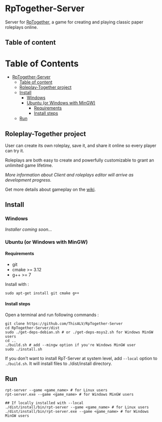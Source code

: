 # RpTogether-Server

Server for [RpTogether](#roleplay-together-project), a game for creating and playing classic paper roleplays online.

## Table of content

Table of Contents
=================

* [RpTogether-Server](#rptogether-server)
  * [Table of content](#table-of-content)
  * [Roleplay-Together project](#roleplay-together-project)
  * [Install](#install)
    * [Windows](#windows)
    * [Ubuntu (or Windows with MinGW)](#ubuntu-or-windows-with-mingw)
      * [Requirements](#requirements)
      * [Install steps](#install-steps)
  * [Run](#run)

## Roleplay-Together project

User can create its own roleplay, save it, and share it online so every player can try it.

Roleplays are both easy to create and powerfully customizable to grant an unlimited game lifetime.

*More information about Client and roleplays editor will arrive as development progress.*

Get more details about gameplay on the [wiki](https://github.com/ThisALV/RpTogether-Server/wiki).

## Install

### Windows

*Installer coming soon...*

### Ubuntu (or Windows with MinGW)

#### Requirements

- git
- cmake >= 3.12
- g++ >= 7

Install with :

```shell
sudo apt-get install git cmake g++
```

#### Install steps

Open a terminal and run following commands :

```shell
git clone https://github.com/ThisALV/RpTogether-Server
cd RpTogether-Server/dist
sudo ./get-deps-debian.sh # or ./get-deps-msys2.sh for Windows MinGW users
cd ..
./build.sh # add --mingw option if you're Windows MinGW user
sudo ./install.sh
```

If you don't want to install RpT-Server at system level, add `--local` option to `./build.sh`.
It will install files to ./dist/install directory.

## Run

```shell
rpt-server --game <game_name> # for Linux users
rpt-server.exe --game <game_name> # for Windows MinGW users

## If locally installed with --local
./dist/install/bin/rpt-server --game <game_name> # for Linux users
./dist/install/bin/rpt-server.exe --game <game_name> # for Windows MinGW users
```